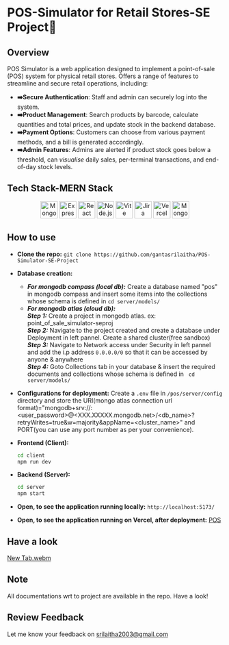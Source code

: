 # POS-Simulator for Retail Stores-SE Project🛒

## **Overview**
POS Simulator is a web application designed to implement a point-of-sale (POS) system for physical retail stores. Offers a range of features to streamline and secure retail operations, including:

- **➡️Secure Authentication**: Staff and admin can securely log into the system.
- **➡️Product Management**: Search products by barcode, calculate quantities and total prices, and update stock in the backend database.
- **➡️Payment Options**: Customers can choose from various payment methods, and a bill is generated accordingly.
- **➡️Admin Features**: Admins are alerted if product stock goes below a threshold, can *visualise* daily sales, per-terminal transactions, and end-of-day stock levels.

## **Tech Stack-MERN Stack**
<p align="center">
  <img src="https://img.icons8.com/color/48/000000/mongodb.png" alt="MongoDB" width="40" height="40"/>
  <img src="https://img.icons8.com/color/48/000000/express-js.png" alt="Express.js" width="40" height="40"/>
  <img src="https://img.icons8.com/color/48/000000/react-native.png" alt="React" width="40" height="40"/>
  <img src="https://img.icons8.com/color/48/000000/nodejs.png" alt="Node.js" width="40" height="40"/>
  <img src="https://img.icons8.com/color/48/000000/vite.png" alt="Vite" width="40" height="40"/>
  <img src="https://img.icons8.com/color/48/000000/jira.png" alt="Jira" width="40" height="40"/>
  <img src="https://img.icons8.com/color/48/000000/vercel.png" alt="Vercel" width="40" height="40"/>
  <img src="https://img.icons8.com/external-tal-revivo-color-tal-revivo/48/000000/external-mongodb-a-cross-platform-document-oriented-database-program-logo-color-tal-revivo.png" alt="MongoDB Atlas" width="40" height="40"/>
</p>

## **How to use**
- **Clone the repo:** ```git clone https://github.com/gantasrilaitha/POS-Simulator-SE-Project```

- **Database creation:**
    - ***For mongodb compass (local db):*** Create a database named "pos" in mongodb compass and insert some items into the collections whose schema is defined in ```cd server/models/```
    - ***For mongodb atlas (cloud db):*** <br>
        ***Step 1:*** Create a project in mongodb atlas. ex: point_of_sale_simulator-seproj<br>
        ***Step 2:*** Navigate to the project created and create a database under Deployment in left pannel. Create a shared cluster(free sandbox)<br>
        ***Step 3:*** Navigate to Network access under Security in left pannel and add the i.p address ``` 0.0.0.0/0 ``` so that it can be accessed by anyone & anywhere<br>
        ***Step 4:*** Goto Collections tab in your database & insert the required documents and collections whose schema is defined in ``` cd server/models/``` <br>
        
  
- **Configurations for deployment:** Create a ```.env``` file in ```/pos/server/config``` directory and store the URI(mongo atlas connection url format)="mongodb+srv://<username>:<user_password>@<XXX.XXXXX.mongodb.net>/<db_name>?retryWrites=true&w=majority&appName=<cluster_name>"  and PORT(you can use any port number as per your convenience).
  
- **Frontend (Client):**
    ```bash
    cd client
    npm run dev
    ```

- **Backend (Server):**
    ```bash
    cd server
    npm start
    ```
- **Open, to see the application running locally:** ```http://localhost:5173/```
  
- **Open, to see the application running on Vercel, after deployment:** [POS](https://pos-simulator-se-project-frontend.vercel.app/)
  
## **Have a look**
[New Tab.webm](https://github.com/user-attachments/assets/ddac290e-774f-4646-8ec8-10ab59076a8e)

## **Note**
All documentations wrt to project are available in the repo. Have a look!

## **Review Feedback**
Let me know your feedback on srilaitha2003@gmail.com
